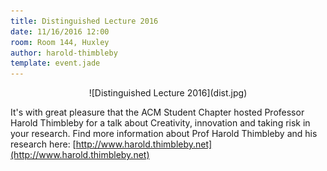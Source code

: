 ```yaml
---
title: Distinguished Lecture 2016
date: 11/16/2016 12:00
room: Room 144, Huxley
author: harold-thimbleby
template: event.jade
---
```


<center>
![Distinguished Lecture 2016](dist.jpg)
</center>

It's with great pleasure that the ACM Student Chapter hosted Professor Harold Thimbleby for a talk about Creativity, innovation and taking risk in your research.
Find more information about Prof Harold Thimbleby and his research here: [http://www.harold.thimbleby.net](http://www.harold.thimbleby.net)





